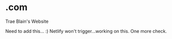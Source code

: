 # .com
Trae Blain's Website

Need to add this... :)  Netlify won't trigger...working on this.  One more check.
